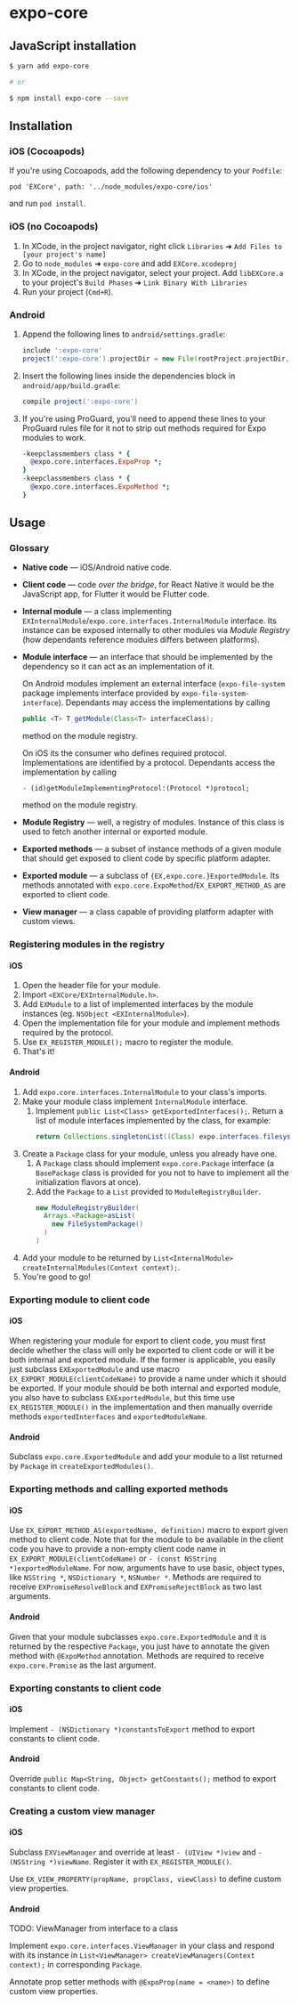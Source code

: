 # expo-core

## JavaScript installation

```sh
$ yarn add expo-core

# or

$ npm install expo-core --save
```

## Installation

### iOS (Cocoapods)

If you're using Cocoapods, add the following dependency to your `Podfile`:

`pod 'EXCore', path: '../node_modules/expo-core/ios'`

and run `pod install`.

### iOS (no Cocoapods)

1.  In XCode, in the project navigator, right click `Libraries` ➜ `Add Files to [your project's name]`
2.  Go to `node_modules` ➜ `expo-core` and add `EXCore.xcodeproj`
3.  In XCode, in the project navigator, select your project. Add `libEXCore.a` to your project's `Build Phases` ➜ `Link Binary With Libraries`
4.  Run your project (`Cmd+R`).

### Android

1.  Append the following lines to `android/settings.gradle`:
    ```gradle
    include ':expo-core'
    project(':expo-core').projectDir = new File(rootProject.projectDir, '../node_modules/expo-core/android')
    ```
2.  Insert the following lines inside the dependencies block in `android/app/build.gradle`:
    ```gradle
    compile project(':expo-core')
    ```
3.  If you're using ProGuard, you'll need to append these lines to your ProGuard rules file for it not to strip out methods required for Expo modules to work.
    ```pro
    -keepclassmembers class * {
      @expo.core.interfaces.ExpoProp *;
    }
    -keepclassmembers class * {
      @expo.core.interfaces.ExpoMethod *;
    }
    ```

## Usage

### Glossary

- **Native code** — iOS/Android native code.
- **Client code** — code _over the bridge_, for React Native it would be the JavaScript app, for Flutter it would be Flutter code.
- **Internal module** — a class implementing `EXInternalModule`/`expo.core.interfaces.InternalModule` interface. Its instance can be exposed internally to other modules via *Module Registry* (how dependants reference modules differs between platforms).
- **Module interface** — an interface that should be implemented by the dependency so it can act as an implementation of it.

    On Android modules implement an external interface (`expo-file-system` package implements interface provided by `expo-file-system-interface`). Dependants may access the implementations by calling
    ```java
    public <T> T getModule(Class<T> interfaceClass);
    ```
    method on the module registry.

    On iOS its the consumer who defines required protocol. Implementations are identified by a protocol. Dependants access the implementation by calling
    ```objc
    - (id)getModuleImplementingProtocol:(Protocol *)protocol;
    ```
    method on the module registry.
- **Module Registry** — well, a registry of modules. Instance of this class is used to fetch another internal or exported module.
- **Exported methods** — a subset of instance methods of a given module that should get exposed to client code by specific platform adapter.
- **Exported module** — a subclass of `{EX,expo.core.}ExportedModule`. Its methods annotated with `expo.core.ExpoMethod`/`EX_EXPORT_METHOD_AS` are exported to client code.
- **View manager** — a class capable of providing platform adapter with custom views.

### Registering modules in the registry

#### iOS

1. Open the header file for your module.
2. Import `<EXCore/EXInternalModule.h>`.
3. Add `EXModule` to a list of implemented interfaces by the module instances (eg. `NSObject <EXInternalModule>`). 
4. Open the implementation file for your module and implement methods required by the protocol.
5. Use `EX_REGISTER_MODULE();` macro to register the module.
6. That's it!

#### Android

1. Add `expo.core.interfaces.InternalModule` to your class's imports.
2. Make your module class implement `InternalModule` interface.
    1. Implement `public List<Class> getExportedInterfaces();`. Return a list of module interfaces implemented by the class, for example:
        ```java
        return Collections.singletonList((Class) expo.interfaces.filesystem.FileSystem.class);
        ```
3. Create a `Package` class for your module, unless you already have one.
    1. A `Package` class should implement `expo.core.Package` interface (a `BasePackage` class is provided for you not to have to implement all the initialization flavors at once).
    2. Add the `Package` to a `List` provided to `ModuleRegistryBuilder`.
        ```java
        new ModuleRegistryBuilder(
          Arrays.<Package>asList(
            new FileSystemPackage()
          )
        )
        ```
4. Add your module to be returned by `List<InternalModule> createInternalModules(Context context);`.
5. You're good to go!

### Exporting module to client code

#### iOS

When registering your module for export to client code, you must first decide whether the class will only be exported to client code or will it be both internal and exported module. If the former is applicable, you easily just subclass `EXExportedModule` and use macro `EX_EXPORT_MODULE(clientCodeName)` to provide a name under which it should be exported. If your module should be both internal and exported module, you also have to subclass `EXExportedModule`, but this time use `EX_REGISTER_MODULE()` in the implementation and then manually override methods `exportedInterfaces` and `exportedModuleName`.

#### Android

Subclass `expo.core.ExportedModule` and add your module to a list returned by `Package` in `createExportedModules()`.

### Exporting methods and calling exported methods

#### iOS

Use `EX_EXPORT_METHOD_AS(exportedName, definition)` macro to export given method to client code. Note that for the module to be available in the client code you have to provide a non-empty client code name in `EX_EXPORT_MODULE(clientCodeName)` or `- (const NSString *)exportedModuleName`. For now, arguments have to use basic, object types, like `NSString *`, `NSDictionary *`, `NSNumber *`. Methods are required to receive `EXPromiseResolveBlock` and `EXPromiseRejectBlock` as two last arguments.

#### Android

Given that your module subclasses `expo.core.ExportedModule` and it is returned by the respective `Package`, you just have to annotate the given method with `@ExpoMethod` annotation. Methods are required to receive `expo.core.Promise` as the last argument.

### Exporting constants to client code

#### iOS

Implement `- (NSDictionary *)constantsToExport` method to export constants to client code.

#### Android

Override `public Map<String, Object> getConstants();` method to export constants to client code.

### Creating a custom view manager

#### iOS

Subclass `EXViewManager` and override at least `- (UIView *)view` and `- (NSString *)viewName`. Register it with `EX_REGISTER_MODULE()`.

Use `EX_VIEW_PROPERTY(propName, propClass, viewClass)` to define custom view properties.

#### Android

TODO: ViewManager from interface to a class

Implement `expo.core.interfaces.ViewManager` in your class and respond with its instance in `List<ViewManager> createViewManagers(Context context);` in corresponding `Package`.

Annotate prop setter methods with `@ExpoProp(name = <name>)` to define custom view properties.
